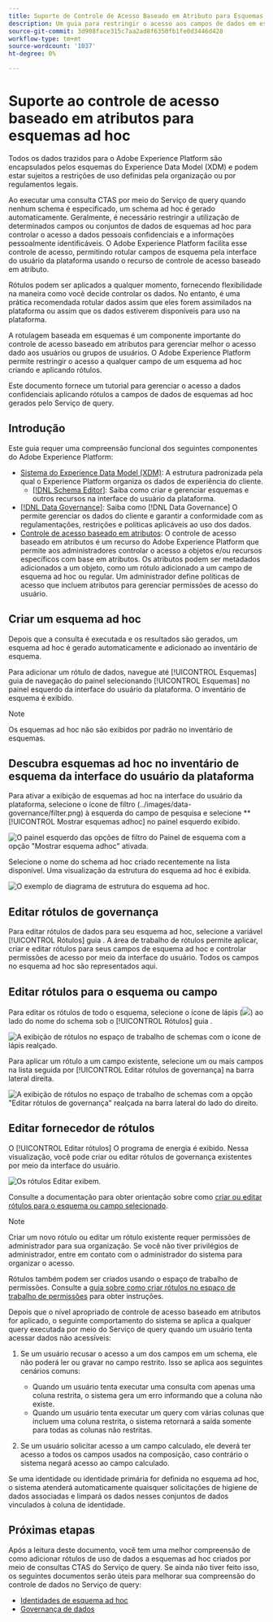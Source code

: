 ```yaml
---
title: Suporte de Controle de Acesso Baseado em Atributo para Esquemas Ad Hoc
description: Um guia para restringir o acesso aos campos de dados em esquemas ad hoc gerados pelo Serviço de query do Adobe Experience Platform.
source-git-commit: 3d908face315c7aa2ad8f6350fb1fe0d3446d428
workflow-type: tm+mt
source-wordcount: '1037'
ht-degree: 0%

---
```


# Suporte ao controle de acesso baseado em atributos para esquemas ad hoc

Todos os dados trazidos para o Adobe Experience Platform são encapsulados pelos esquemas do Experience Data Model (XDM) e podem estar sujeitos a restrições de uso definidas pela organização ou por regulamentos legais.

Ao executar uma consulta CTAS por meio do Serviço de query quando nenhum schema é especificado, um schema ad hoc é gerado automaticamente. Geralmente, é necessário restringir a utilização de determinados campos ou conjuntos de dados de esquemas ad hoc para controlar o acesso a dados pessoais confidenciais e a informações pessoalmente identificáveis. O Adobe Experience Platform facilita esse controle de acesso, permitindo rotular campos de esquema pela interface do usuário da plataforma usando o recurso de controle de acesso baseado em atributo.

Rótulos podem ser aplicados a qualquer momento, fornecendo flexibilidade na maneira como você decide controlar os dados. No entanto, é uma prática recomendada rotular dados assim que eles forem assimilados na plataforma ou assim que os dados estiverem disponíveis para uso na plataforma.

A rotulagem baseada em esquemas é um componente importante do controle de acesso baseado em atributos para gerenciar melhor o acesso dado aos usuários ou grupos de usuários. O Adobe Experience Platform permite restringir o acesso a qualquer campo de um esquema ad hoc criando e aplicando rótulos.

Este documento fornece um tutorial para gerenciar o acesso a dados confidenciais aplicando rótulos a campos de dados de esquemas ad hoc gerados pelo Serviço de query.

## Introdução

Este guia requer uma compreensão funcional dos seguintes componentes do Adobe Experience Platform:

* [Sistema do Experience Data Model (XDM)](https://experienceleague.adobe.com/docs/experience-platform/xdm/home.html?lang=pt-BR): A estrutura padronizada pela qual o Experience Platform organiza os dados de experiência do cliente.
   * [[!DNL Schema Editor]](https://experienceleague.adobe.com/docs/experience-platform/xdm/ui/overview.html): Saiba como criar e gerenciar esquemas e outros recursos na interface do usuário da plataforma.
* [[!DNL Data Governance]](../../data-governance/home.md): Saiba como [!DNL Data Governance] O permite gerenciar os dados do cliente e garantir a conformidade com as regulamentações, restrições e políticas aplicáveis ao uso dos dados.
* [Controle de acesso baseado em atributos](../../access-control/abac/overview.md): O controle de acesso baseado em atributos é um recurso do Adobe Experience Platform que permite aos administradores controlar o acesso a objetos e/ou recursos específicos com base em atributos. Os atributos podem ser metadados adicionados a um objeto, como um rótulo adicionado a um campo de esquema ad hoc ou regular. Um administrador define políticas de acesso que incluem atributos para gerenciar permissões de acesso do usuário.

## Criar um esquema ad hoc

Depois que a consulta é executada e os resultados são gerados, um esquema ad hoc é gerado automaticamente e adicionado ao inventário de esquema.

Para adicionar um rótulo de dados, navegue até [!UICONTROL Esquemas] guia de navegação do painel selecionando [!UICONTROL Esquemas] no painel esquerdo da interface do usuário da plataforma. O inventário de esquema é exibido.

>[!NOTE]
>
>Os esquemas ad hoc não são exibidos por padrão no inventário de esquemas.

## Descubra esquemas ad hoc no inventário de esquema da interface do usuário da plataforma

Para ativar a exibição de esquemas ad hoc na interface do usuário da plataforma, selecione o ícone de filtro (../images/data-governance/filter.png) à esquerda do campo de pesquisa e selecione **[!UICONTROL Mostrar esquemas adhoc] no painel esquerdo exibido.

![O painel esquerdo das opções de filtro do Painel de esquema com a opção &quot;Mostrar esquema adhoc&quot; ativada.](../images/data-governance/adhoc-schema-toggle.png)

Selecione o nome do schema ad hoc criado recentemente na lista disponível. Uma visualização da estrutura do esquema ad hoc é exibida.

![O exemplo de diagrama de estrutura do esquema ad hoc.](../images/data-governance/adhoc-schema-structure-diagram.png)

## Editar rótulos de governança

Para editar rótulos de dados para seu esquema ad hoc, selecione a variável [!UICONTROL Rótulos] guia . A área de trabalho de rótulos permite aplicar, criar e editar rótulos para seus campos de esquema ad hoc e controlar permissões de acesso por meio da interface do usuário. Todos os campos no esquema ad hoc são representados aqui.

## Editar rótulos para o esquema ou campo

Para editar os rótulos de todo o esquema, selecione o ícone de lápis (![](../images/data-governance/edit-icon.png)) ao lado do nome do schema sob o [!UICONTROL Rótulos] guia .

![A exibição de rótulos no espaço de trabalho de schemas com o ícone de lápis realçado.](../images/data-governance/edit-entire-schema-labels.png)

Para aplicar um rótulo a um campo existente, selecione um ou mais campos na lista seguida por [!UICONTROL Editar rótulos de governança] na barra lateral direita.

![A exibição de rótulos no espaço de trabalho de schemas com a opção &quot;Editar rótulos de governança&quot; realçada na barra lateral do lado do direito.](../images/data-governance/edit-governance-labels.png)

## Editar fornecedor de rótulos

O [!UICONTROL Editar rótulos] O programa de energia é exibido. Nessa visualização, você pode criar ou editar rótulos de governança existentes por meio da interface do usuário.

![Os rótulos Editar exibem.](../images/data-governance/edit-labels-popover.png)

Consulte a documentação para obter orientação sobre como [criar ou editar rótulos para o esquema ou campo selecionado](https://experienceleague.adobe.com/docs/experience-platform/xdm/tutorials/labels.html#edit-the-labels-for-the-schema-or-field).

>[!NOTE]
>
>Criar um novo rótulo ou editar um rótulo existente requer permissões de administrador para sua organização. Se você não tiver privilégios de administrador, entre em contato com o administrador do sistema para organizar o acesso.

Rótulos também podem ser criados usando o espaço de trabalho de permissões. Consulte a [guia sobre como criar rótulos no espaço de trabalho de permissões](../../access-control/abac/ui/labels.md) para obter instruções.

Depois que o nível apropriado de controle de acesso baseado em atributos for aplicado, o seguinte comportamento do sistema se aplica a qualquer query executada por meio do Serviço de query quando um usuário tenta acessar dados não acessíveis:

1. Se um usuário recusar o acesso a um dos campos em um schema, ele não poderá ler ou gravar no campo restrito. Isso se aplica aos seguintes cenários comuns:

   * Quando um usuário tenta executar uma consulta com apenas uma coluna restrita, o sistema gera um erro informando que a coluna não existe.
   * Quando um usuário tenta executar um query com várias colunas que incluem uma coluna restrita, o sistema retornará a saída somente para todas as colunas não restritas.

1. Se um usuário solicitar acesso a um campo calculado, ele deverá ter acesso a todos os campos usados na composição, caso contrário o sistema negará acesso ao campo calculado.

Se uma identidade ou identidade primária for definida no esquema ad hoc, o sistema atenderá automaticamente quaisquer solicitações de higiene de dados associadas e limpará os dados nesses conjuntos de dados vinculados à coluna de identidade.

## Próximas etapas

Após a leitura deste documento, você tem uma melhor compreensão de como adicionar rótulos de uso de dados a esquemas ad hoc criados por meio de consultas CTAS do Serviço de query. Se ainda não tiver feito isso, os seguintes documentos serão úteis para melhorar sua compreensão do controle de dados no Serviço de query:

* [Identidades de esquema ad hoc](./ad-hoc-schema-identities.md)
* [Governança de dados](https://experienceleague.adobe.com/docs/experience-platform/data-governance/home.html)
